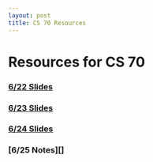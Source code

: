 ```yaml
---
layout: post
title: CS 70 Resources
---
```


# Resources for CS 70

### [6/22 Slides](./cs70_resources/discussion_1a_unpaused.pdf)
### [6/23 Slides](./cs70_resources/discussion_1b_unpaused.pdf)
### [6/24 Slides](./cs70_resources/discussion_1c_unpaused.pdf)
### [6/25 Notes][]
